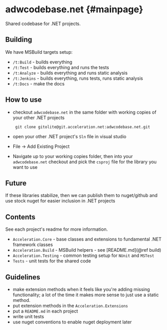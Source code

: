 adwcodebase.net {#mainpage}
===============

Shared codebase for .NET projects.

## Building 

We have MSBuild targets setup:

 * `/t:Build` - builds everything
 * `/t:Test` - builds everything and runs the tests
 * `/t:Analyze` - builds everything and runs static analysis
 * `/t:Jenkins` - builds everything, runs tests, runs static analysis
 * `/t:Docs` - make the docs

## How to use

 * checkout `adwcodebase.net` in the same folder with working copies
   of your other .NET projects
    
	    git clone gitolite@git.acceleration.net:adwcodebase.net.git
	  
 * open your other .NET project's `Sln` file in visual studio
 * File -> Add Existing Project
 * Navigate up to your working copies folder, then into your
   `adwcodebase.net` checkout and pick the `csproj` file for the
   library you want to use
   
## Future

If these libraries stabilize, then we can publish them to nuget/github
and use stock nuget for easier inclusion in .NET projects
    
## Contents

See each project's readme for more information.

 * `Acceleration.Core` - base classes and extensions to fundamental .NET
   framework classes
 * `Acceleration.Build` - MSBuild helpers - see [README.md](@ref build)
 * `Acceleration.Testing` - common testing setup for `NUnit` and `MSTest`
 * `Tests` - unit tests for the shared code

## Guidelines

 * make extension methods when it feels like you're adding missing
   functionality; a lot of the time it makes more sense to just use a
   static method.
 * put extension methods in the `Acceleration.Extensions`
 * put a `README.md` in each project
 * write unit tests
 * use nuget conventions to enable nuget deployment later
